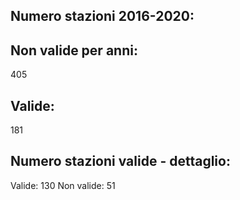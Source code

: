 
## Numero stazioni 2016-2020: 

## Non valide per anni:
 405 


## Valide:
 181 

## Numero stazioni valide - dettaglio: 
Valide: 130 
Non valide: 51 
